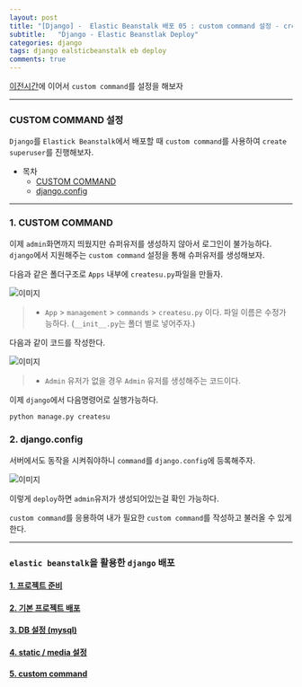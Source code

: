 ```yaml
---
layout: post
title: "[Django] -  Elastic Beanstalk 배포 05 : custom command 설정 - create superuser "
subtitle:   "Django - Elastic Beanstlak Deploy"
categories: django
tags: django ealsticbeanstalk eb deploy
comments: true
---
```


[이전시간](https://funncy.github.io/django/2020/04/06/django-eb-04/)에 이어서 `custom command`를 설정을 해보자

---

### CUSTOM COMMAND 설정

`Django`를 `Elastick Beanstalk`에서 배포할 때 `custom command`를 사용하여 `create superuser`를 진행해보자.

* 목차
    * [CUSTOM COMMAND](#1-custom-command)
    * [django.config](#2-djangoconfig)

---

### 1. CUSTOM COMMAND

이제 `admin`화면까지 띄웠지만 슈퍼유저를 생성하지 않아서 로그인이 불가능하다.
`django`에서 지원해주는 `custom command` 설정을 통해 슈퍼유저를 생성해보자.


다음과 같은 폴더구조로 `Apps` 내부에 `createsu.py`파일을 만들자.

![이미지](https://Funncy.github.io/assets/img/django-eb/2020-04-06-django-eb-40.png "custom command structure")

> * `App` > `management` > `commands` > `createsu.py` 이다. 파일 이름은 수정가능하다. (`__init__.py`는 폴더 별로 넣어주자.)

다음과 같이 코드를 작성한다.

![이미지](https://Funncy.github.io/assets/img/django-eb/2020-04-06-django-eb-41.png "createsu.py")

> * `Admin` 유저가 없을 경우 `Admin` 유저를 생성해주는 코드이다.

이제 `django`에서 다음명령어로 실행가능하다.

```python 
python manage.py createsu
```

### 2. django.config

서버에서도 동작을 시켜줘야하니 `command`를 `django.config`에 등록해주자.

![이미지](https://Funncy.github.io/assets/img/django-eb/2020-04-06-django-eb-42.png "createsu django.config")

이렇게 `deploy`하면 `admin`유저가 생성되어있는걸 확인 가능하다.

`custom command`를 응용하여 내가 필요한 `custom command`를 작성하고 불러올 수 있게 한다. 

---

### `elastic beanstalk`을 활용한 `django` 배포
#### [1. 프로젝트 준비](https://funncy.github.io/django/2020/04/06/django-eb-01/)
#### [2. 기본 프로젝트 배포](https://funncy.github.io/django/2020/04/06/django-eb-02/)
#### [3. DB 설정 (mysql)](https://funncy.github.io/django/2020/04/06/django-eb-03/)
#### [4. static / media 설정](https://funncy.github.io/django/2020/04/06/django-eb-04/)
#### [5. custom command](https://funncy.github.io/django/2020/04/08/django-eb-05/)